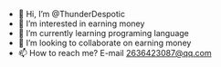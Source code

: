 - 👋 Hi, I’m @ThunderDespotic
- 👀 I’m interested in earning money
- 🌱 I’m currently learning programing language
- 💞️ I’m looking to collaborate on earning money
- 📫 How to reach me? E-mail 2636423087@qq.com

<!---
ThunderDespotic/ThunderDespotic is a ✨ special ✨ repository because its `README.md` (this file) appears on your GitHub profile.
You can click the Preview link to take a look at your changes.
--->
